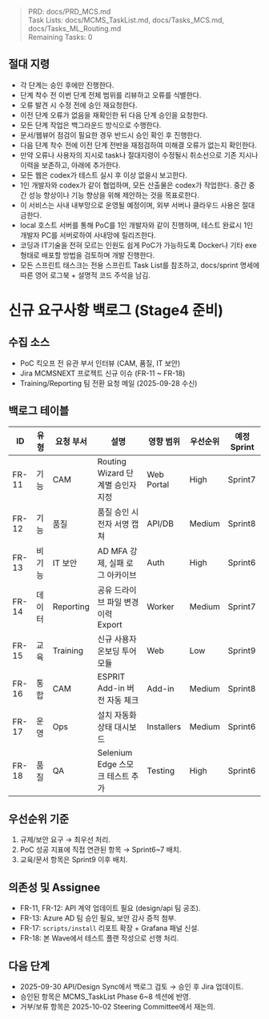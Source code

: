 > PRD: docs/PRD_MCS.md  
> Task Lists: docs/MCMS_TaskList.md, docs/Tasks_MCS.md, docs/Tasks_ML_Routing.md  
> Remaining Tasks: 0

## 절대 지령
- 각 단계는 승인 후에만 진행한다.
- 단계 착수 전 이번 단계 전체 범위를 리뷰하고 오류를 식별한다.
- 오류 발견 시 수정 전에 승인 재요청한다.
- 이전 단계 오류가 없음을 재확인한 뒤 다음 단계 승인을 요청한다.
- 모든 단계 작업은 백그라운드 방식으로 수행한다.
- 문서/웹뷰어 점검이 필요한 경우 반드시 승인 확인 후 진행한다.
- 다음 단계 착수 전에 이전 단계 전반을 재점검하여 미해결 오류가 없는지 확인한다.
- 만약 오류나 사용자의 지시로 task나 절대지령이 수정될시 취소선으로 기존 지시나 이력을 보존하고, 아래에 추가한다.
- 모든 웹은 codex가 테스트 실시 후 이상 없을시 보고한다.
- 1인 개발자와 codex가 같이 협업하며, 모든 산출물은 codex가 작업한다. 중간 중간 성능 향상이나 기능 향상을 위해 제안하는 것을 목표로한다.
- 이 서비스는 사내 내부망으로 운영될 예정이며, 외부 서버나 클라우드 사용은 절대 금한다.
- local 호스트 서버를 통해 PoC를 1인 개발자와 같이 진행하며, 테스트 완료시 1인 개발자 PC를 서버로하여 사내망에 릴리즈한다.
- 코딩과 IT기술을 전혀 모르는 인원도 쉽게 PoC가 가능하도록 Docker나 기타 exe 형태로 배포할 방법을 검토하며 개발 진행한다.
- 모든 스프린트 태스크는 전용 스프린트 Task List를 참조하고, docs/sprint 명세에 따른 영어 로그북 + 설명적 코드 주석을 남김.
# 신규 요구사항 백로그 (Stage4 준비)

## 수집 소스
- PoC 킥오프 전 유관 부서 인터뷰 (CAM, 품질, IT 보안)
- Jira MCMSNEXT 프로젝트 신규 이슈 (FR-11 ~ FR-18)
- Training/Reporting 팀 전환 요청 메일 (2025-09-28 수신)

## 백로그 테이블
| ID | 유형 | 요청 부서 | 설명 | 영향 범위 | 우선순위 | 예정 Sprint |
| --- | --- | --- | --- | --- | --- | --- |
| FR-11 | 기능 | CAM | Routing Wizard 단계별 승인자 지정 | Web Portal | High | Sprint7 |
| FR-12 | 기능 | 품질 | 품질 승인 시 전자 서명 캡쳐 | API/DB | Medium | Sprint8 |
| FR-13 | 비기능 | IT 보안 | AD MFA 강제, 실패 로그 아카이브 | Auth | High | Sprint6 |
| FR-14 | 데이터 | Reporting | 공유 드라이브 파일 변경 이력 Export | Worker | Medium | Sprint7 |
| FR-15 | 교육 | Training | 신규 사용자 온보딩 투어 모듈 | Web | Low | Sprint9 |
| FR-16 | 통합 | CAM | ESPRIT Add-in 버전 자동 체크 | Add-in | Medium | Sprint8 |
| FR-17 | 운영 | Ops | 설치 자동화 상태 대시보드 | Installers | Medium | Sprint6 |
| FR-18 | 품질 | QA | Selenium Edge 스모크 테스트 추가 | Testing | High | Sprint6 |

## 우선순위 기준
1. 규제/보안 요구 → 최우선 처리.
2. PoC 성공 지표에 직접 연관된 항목 → Sprint6~7 배치.
3. 교육/문서 항목은 Sprint9 이후 배치.

## 의존성 및 Assignee
- FR-11, FR-12: API 계약 업데이트 필요 (design/api 팀 공조).
- FR-13: Azure AD 팀 승인 필요, 보안 감사 증적 첨부.
- FR-17: `scripts/install` 리포트 확장 + Grafana 패널 신설.
- FR-18: 본 Wave에서 테스트 플랜 작성으로 선행 처리.

## 다음 단계
- 2025-09-30 API/Design Sync에서 백로그 검토 → 승인 후 Jira 업데이트.
- 승인된 항목은 MCMS_TaskList Phase 6~8 섹션에 반영.
- 거부/보류 항목은 2025-10-02 Steering Committee에서 재논의.


